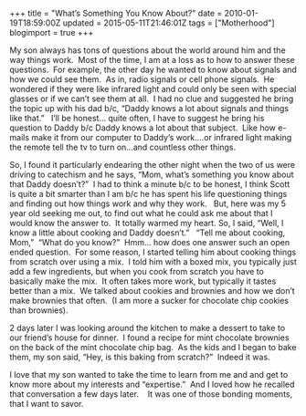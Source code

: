 +++
title = "What’s Something You Know About?"
date = 2010-01-19T18:59:00Z
updated = 2015-05-11T21:46:01Z
tags = ["Motherhood"]
blogimport = true 
+++

My son always has tons of questions about the world around him and the way things work.&#160; Most of the time, I am at a loss as to how to answer these questions.&#160; For example, the other day he wanted to know about signals and how we could see them.&#160; As in, radio signals or cell phone signals.&#160; He wondered if they were like infrared light and could only be seen with special glasses or if we can’t see them at all.&#160; I had no clue and suggested he bring the topic up with his dad b/c, “Daddy knows a lot about signals and things like that.”&#160;&#160; I’ll be honest… quite often, I have to suggest he bring his question to Daddy b/c Daddy knows a lot about that subject.&#160; Like how e-mails make it from our computer to Daddy’s work….or infrared light making the remote tell the tv to turn on…and countless other things. 

So, I found it particularly endearing the other night when the two of us were driving to catechism and he says, “Mom, what’s something you know about that Daddy doesn’t?”&#160; I had to think a minute b/c to be honest, I think Scott is quite a bit smarter than I am b/c he has spent his life questioning things and finding out how things work and why they work.&#160;&#160; But, here was my 5 year old seeking me out, to find out what he could ask me about that I would know the answer to.&#160; It totally warmed my heart. So, I said, “Well, I know a little about cooking and Daddy doesn’t.”&#160;&#160; “Tell me about cooking, Mom,”&#160; “What do you know?”&#160; Hmm… how does one answer such an open ended question.&#160; For some reason, I started telling him about cooking things from scratch over using a mix.&#160; I told him with a boxed mix, you typically just add a few ingredients, but when you cook from scratch you have to basically make the mix.&#160; It often takes more work, but typically it tastes better than a mix.&#160; We talked about cookies and brownies and how we don’t make brownies that often.&#160; (I am more a sucker for chocolate chip cookies than brownies).&#160;&#160; 

2 days later I was looking around the kitchen to make a dessert to take to our friend’s house for dinner.&#160; I found a recipe for mint chocolate brownies on the back of the mint chocolate chip bag.&#160; As the kids and I began to bake them, my son said, “Hey, is this baking from scratch?”&#160; Indeed it was.&#160; 

I love that my son wanted to take the time to learn from me and and get to know more about my interests and “expertise.”&#160; And I loved how he recalled that conversation a few days later.&#160;&#160;&#160; It was one of those bonding moments, that I want to savor.&#160; 
